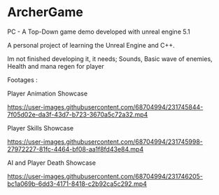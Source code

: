 # ArcherGame
PC - A Top-Down game demo developed with unreal engine 5.1

A personal project of learning the Unreal Engine and C++.

Im not finished developing it, it needs;
Sounds,
Basic wave of enemies,
Health and mana regen for player

Footages : 

Player Animation Showcase


https://user-images.githubusercontent.com/68704994/231745844-7f05d02e-da3f-43d7-b723-3670a5c72a32.mp4


Player Skills Showcase



https://user-images.githubusercontent.com/68704994/231745998-27972227-81fc-4464-bf08-aa1f8fd43e84.mp4


AI and Player Death Showcase




https://user-images.githubusercontent.com/68704994/231746205-bc1a069b-6dd3-4171-8418-c2b92ca5c292.mp4

